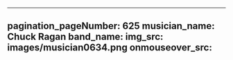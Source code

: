 ------
pagination_pageNumber: 625
musician_name: Chuck Ragan
band_name: 
img_src: images/musician0634.png
onmouseover_src: 
------